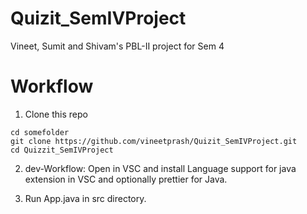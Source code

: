 # Quizit_SemIVProject
Vineet, Sumit and Shivam's PBL-II project for Sem 4



# Workflow

1. Clone this repo
```
cd somefolder
git clone https://github.com/vineetprash/Quizit_SemIVProject.git
cd Quizzit_SemIVProject

```
2. dev-Workflow: Open in VSC and install Language support for java extension in VSC and optionally prettier for Java.

3. Run App.java in src directory.

